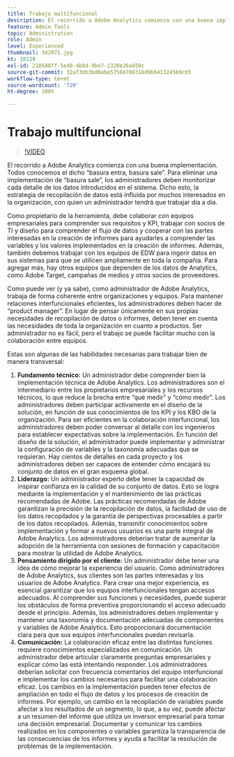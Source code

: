```yaml
---
title: Trabajo multifuncional
description: El recorrido a Adobe Analytics comienza con una buena implementación. Todos conocemos el dicho “basura entra, basura sale”. Para eliminar una implementación de “basura sale”, los administradores deben monitorizar cada detalle de los datos introducidos en el sistema. Dicho esto, la estrategia de recopilación de datos está influida por muchos interesados en la organización, con quien un administrador tendrá que trabajar día a día.
feature: Admin Tools
topic: Administration
role: Admin
level: Experienced
thumbnail: 342071.jpg
kt: 10129
exl-id: 210548ff-5e4b-4b8d-9be7-1320e26a450c
source-git-commit: 32af3db3bd0abe57504708318d9b641324569c65
workflow-type: tm+mt
source-wordcount: '720'
ht-degree: 100%

---
```


# Trabajo multifuncional

>[!VIDEO](https://video.tv.adobe.com/v/345451/?quality=12&learn=on&captions=spa)

El recorrido a Adobe Analytics comienza con una buena implementación. Todos conocemos el dicho “basura entra, basura sale”. Para eliminar una implementación de “basura sale”, los administradores deben monitorizar cada detalle de los datos introducidos en el sistema. Dicho esto, la estrategia de recopilación de datos está influida por muchos interesados en la organización, con quien un administrador tendrá que trabajar día a día.

Como propietario de la herramienta, debe colaborar con equipos empresariales para comprender sus requisitos y KPI, trabajar con socios de TI y diseño para comprender el flujo de datos y cooperar con las partes interesadas en la creación de informes para ayudarles a comprender las variables y los valores implementados en la creación de informes. Además, también debemos trabajar con los equipos de EDW para ingerir datos en sus sistemas para que se utilicen ampliamente en toda la compañía. Para agregar más, hay otros equipos que dependen de los datos de Analytics, como Adobe Target, campañas de medios y otros socios de proveedores.

Como puede ver (y ya sabe), como administrador de Adobe Analytics, trabaja de forma coherente entre organizaciones y equipos. Para mantener relaciones interfuncionales eficientes, los administradores deben hacer de “product manager”. En lugar de pensar únicamente en sus propias necesidades de recopilación de datos o informes, deben tener en cuenta las necesidades de toda la organización en cuanto a productos. Ser administrador no es fácil, pero el trabajo se puede facilitar mucho con la colaboración entre equipos.

Estas son algunas de las habilidades necesarias para trabajar bien de manera transversal:

1. **Fundamento técnico:** Un administrador debe comprender bien la implementación técnica de Adobe Analytics. Los administradores son el intermediario entre los propietarios empresariales y los recursos técnicos, lo que reduce la brecha entre “qué medir” y “cómo medir”. Los administradores deben participar activamente en el diseño de la solución, en función de sus conocimientos de los KPI y los KBO de la organización. Para ser eficientes en la colaboración interfuncional, los administradores deben poder conversar al detalle con los ingenieros para establecer expectativas sobre la implementación. En función del diseño de la solución, el administrador puede implementar y administrar la configuración de variables y la taxonomía adecuadas que se requieran. Hay cientos de detalles en cada proyecto y los administradores deben ser capaces de entender cómo encajará su conjunto de datos en el gran esquema global.
1. **Liderazgo:** Un administrador experto debe tener la capacidad de inspirar confianza en la calidad de su conjunto de datos. Esto se logra mediante la implementación y el mantenimiento de las prácticas recomendadas de Adobe. Las prácticas recomendadas de Adobe garantizan la precisión de la recopilación de datos, la facilidad de uso de los datos recopilados y la garantía de perspectivas procesables a partir de los datos recopilados. Además, transmitir conocimientos sobre implementación y formar a nuevos usuarios es una parte integral de Adobe Analytics. Los administradores deberían tratar de aumentar la adopción de la herramienta con sesiones de formación y capacitación para mostrar la utilidad de Adobe Analytics.
1. **Pensamiento dirigido por el cliente:** Un administrador debe tener una idea de cómo mejorar la experiencia del usuario. Como administradores de Adobe Analytics, sus clientes son las partes interesadas y los usuarios de Adobe Analytics. Para crear una mejor experiencia, es esencial garantizar que los equipos interfuncionales tengan accesos adecuados.  Al comprender sus funciones y necesidades, puede superar los obstáculos de forma preventiva proporcionando el acceso adecuado desde el principio. Además, los administradores deben implementar y mantener una taxonomía y documentación adecuadas de componentes y variables de Adobe Analytics. Esto proporcionará documentación clara para que sus equipos interfuncionales puedan revisarla.
1. **Comunicación:** La colaboración eficaz entre las distintas funciones requiere conocimientos especializados en comunicación. Un administrador debe articular claramente preguntas empresariales y explicar cómo las está intentando responder. Los administradores deberían solicitar con frecuencia comentarios del equipo interfuncional e implementar los cambios necesarios para facilitar una colaboración eficaz. Los cambios en la implementación pueden tener efectos de ampliación en todo el flujo de datos y los procesos de creación de informes. Por ejemplo, un cambio en la recopilación de variables puede afectar a los resultados de un segmento, lo que, a su vez, puede afectar a un resumen del informe que utiliza un inversor empresarial para tomar una decisión empresarial. Documentar y comunicar los cambios realizados en los componentes o variables garantiza la transparencia de las consecuencias de los informes y ayuda a facilitar la resolución de problemas de la implementación.
